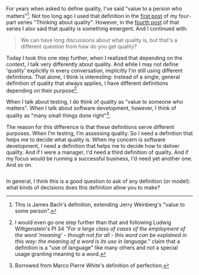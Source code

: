 <!--
.. title: Quality: different purposes, different definitions
.. slug: quality-different-purposes-different-definitions
.. date: 2022-08-24 19:41:25 UTC+02:00
.. tags: quality, software testing, software development, semantics 
.. category: quality
.. link: 
.. description: 
.. type: text
-->

For years when asked to define quality, I've said "value to a person who matters"[^1]. Not too long ago I used that definition in the [first post](link://slug/choosing-your-value-system) of my four-part series "Thinking about quality". However, in the [fourth post](link://slug/thinking-about-quality-so-what-to-do) of that series I also said that quality is something emergent. And I continued with:

> We can have long discussions about what quality is, but that's a different question from how do you get quality?

Today I took this one step further, when I realized that depending on the context, I talk very differently about quality. And while I may not define 'quality' explicitly in every conversation, implicitly I'm still using different definitions. That alone, I think is interesting: instead of a single, general definition of quality that always applies, I have different definitions depending on their purpose[^2].

<!-- TEASER_END -->

When I talk about testing, I do think of quality as "value to someone who matters". When I talk about software development, however, I think of quality as "many small things done right"[^3].

The reason for this difference is that these definitions serve different purposes. When I'm testing, I'm assessing quality. So I need a definition that helps me to decide what quality is. When my concern is software development, I need a definition that helps me to decide how to deliver quality. And if I were a manager, I'd need a third definition of quality. And if my focus would be running a successful business, I'd need yet another one. And so on.

<div style="margin-top: 1.7rem;" />

In general, I think this is a good question to ask of any definition (or model): what kinds of decisions does this definition allow you to make?



[^1]: This is James Bach's definition, extending Jerry Weinberg's "value to some person".

[^2]: I would even go one step further than that and following Ludwig Wittgenstein's PI 34 *"For a large class of cases of the employment of the word 'meaning' - though not for all - this word can be explained in this way: the meaning of a word is its use in language."* claim that a definition is a "use of language" like many others and not a special usage granting meaning to a word.

[^3]: Borrowed from Marco Pierre White's definition of perfection.
